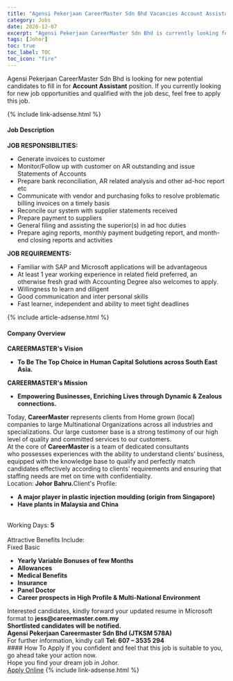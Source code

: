 ```yaml
---
title: "Agensi Pekerjaan CareerMaster Sdn Bhd Vacancies Account Assistant" 
category: Jobs 
date: 2020-12-07 
excerpt: "Agensi Pekerjaan CareerMaster Sdn Bhd is currently looking for suitable person to fill in the Account Assistant which positioned at Johor" 
tags: [Johor] 
toc: true 
toc_label: TOC 
toc_icon: "fire" 
--- 
```


<p>Agensi Pekerjaan CareerMaster Sdn Bhd is looking for new potential candidates to fill in for <b>Account Assistant</b> position. If you currently looking for new job opportunities and qualified with the job desc, feel free to apply this job.
</p>{% include link-adsense.html %} 
<div><div><div><h4>Job Description</h4></div></div><div><div><span><div><div><strong>JOB RESPONSIBILITIES:</strong><ul><li>Generate invoices to customer</li><li>Monitor/Follow up with customer on AR outstanding and issue Statements of Accounts</li><li>Prepare bank reconciliation, AR related analysis and other ad-hoc report etc</li><li>Communicate with vendor and purchasing folks to resolve problematic billing invoices on a timely basis</li><li>Reconcile our system with supplier statements received</li><li>Prepare payment to suppliers</li><li>General filing and assisting the superior(s) in ad hoc duties</li><li>Prepare aging reports, monthly payment budgeting report, and month-end closing reports and activities</li></ul><div><strong>JOB REQUIREMENTS:</strong></div><ul><li>Familiar with SAP and Microsoft applications will be advantageous</li><li>At least 1 year working experience in related field preferred, an otherwise fresh grad with Accounting Degree also welcomes to apply.</li><li>Willingness to learn and diligent</li><li>Good communication and inter personal skills</li><li>Fast learner, independent and ability to meet tight deadlines</li></ul></div></div></span></div></div></div> 
{% include article-adsense.html %} 
<div><div><div><h4>Company Overview</h4></div></div><div><div><span><div><div><div><strong>CAREERMASTER's&#160;</strong><strong>V</strong><strong>ision</strong></div><ul><li><strong>To Be The Top Choice in Human Capital Solutions across South East Asia.</strong></li></ul><div><strong>CAREERMASTER's Mission</strong></div><ul><li><strong>Empowering Businesses, Enriching Lives through Dynamic &amp; Zealous connections.</strong></li></ul><div>Today, <strong>CareerMaster</strong> represents clients from Home grown (local) companies to large Multinational Organizations across all industries&#160;and specializations. Our large customer base is a strong testimony of our high level of quality and committed services to our customers.</div><div>At the core of <strong>CareerMaster </strong>is a team of dedicated consultants who&#160;possesses experiences with the ability&#160;to understand clients&#8217; business, equipped with the knowledge base to qualify and perfectly match candidates effectively according to clients&#8217; requirements and ensuring that staffing needs are met on time with confidentiality.&#160;</div></div><div>Location:<strong> Johor Bahru.</strong>Client's Profile:<ul><li><strong>A major player in plastic injection moulding (origin from Singapore)</strong></li><li><strong>Have plants in Malaysia and China</strong></li></ul><div><br>Working Days: <strong>5</strong></div><br>Attractive Benefits Include:<div>Fixed Basic</div><ul><li><strong>Yearly Variable Bonuses of few Months</strong></li><li><strong>Allowances</strong></li><li><strong>Medical Benefits</strong></li><li><strong>Insurance</strong></li><li><strong>Panel Doctor</strong></li><li><strong>Career prospects in High Profile &amp; Multi-National Environment</strong></li></ul></div><div><div>Interested candidates, kindly forward your updated resume in Microsoft format to <strong>jess@careermaster.com.my</strong></div><div><strong>Shortlisted candidates will be notified.</strong></div><strong>Agensi Pekerjaan Careermaster Sdn Bhd (JTKSM 578A)</strong><br>For further information, kindly call <strong>Tel: 607 &#8211; 3535 294</strong></div></div></span></div></div></div> 
#### How To Apply 
If you confident and feel that this job is suitable to you, go ahead take your action now. <br/> 
Hope you find your dream job in Johor. <br/> 
<a href="https://www.jobstreet.com.my/en/job/account-assistant-4438061?jobId=jobstreet-my-job-4438061&sectionRank=14&token=0~3d9f6087-e7d7-4dfc-aeb9-64050daf1723&fr=SRP%20View%20In%20New%20Ta" class="btn btn--info" target="_blank" rel="nofollow noopenner">Apply Online</a> 
{% include link-adsense.html %} 